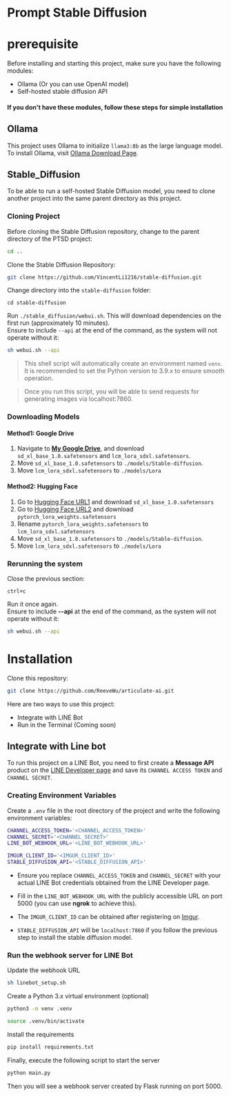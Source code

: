 # Prompt Stable Diffusion

# prerequisite

Before installing and starting this project, make sure you have the following modules:

- Ollama (Or you can use OpenAI model)
- Self-hosted stable diffusion API

#### If you don't have these modules, follow these steps for simple installation

## Ollama

This project uses Ollama to initialize `llama3:8b` as the large language model. To install Ollama, visit [Ollama Download Page](https://ollama.com/download).

## Stable_Diffusion

To be able to run a self-hosted Stable Diffusion model, you need to clone another project into the same parent directory as this project.

### Cloning Project

Before cloning the Stable Diffusion repository, change to the parent directory of the PTSD project:

```sh
cd ..
```

Clone the Stable Diffusion Repository:

```sh
git clone https://github.com/VincentLi1216/stable-diffusion.git
```

Change directory into the `stable-diffusion` folder:

```
cd stable-diffusion
```

Run `./stable_diffusion/webui.sh`. This will download dependencies on the first run (approximately 10 minutes).  
Ensure to include `--api` at the end of the command, as the system will not operate without it:

```sh
sh webui.sh --api
```

> This shell script will automatically create an environment named `venv`. It is recommended to set the Python version to 3.9.x to ensure smooth operation.

> Once you run this script, you will be able to send requests for generating images via localhost:7860.

### Downloading Models

#### Method1: Google Drive

1. Navigate to **[My Google Drive](https://drive.google.com/drive/u/0/folders/1sGHcNInrKNdsd3m_XNn9Q8Zveya1S7uS)**, and download `sd_xl_base_1.0.safetensors` and `lcm_lora_sdxl.safetensors`.
2. Move `sd_xl_base_1.0.safetensors` to `./models/Stable-diffusion`.
3. Move `lcm_lora_sdxl.safetensors` to `./models/Lora`

#### Method2: Hugging Face

1. Go to [Hugging Face URL1](https://huggingface.co/stabilityai/stable-diffusion-xl-base-1.0/tree/main) and download `sd_xl_base_1.0.safetensors`
2. Go to [Hugging Face URL2](https://huggingface.co/latent-consistency/lcm-lora-sdxl/blob/main/pytorch_lora_weights.safetensors) and download `pytorch_lora_weights.safetensors`
3. Rename `pytorch_lora_weights.safetensors` to `lcm_lora_sdxl.safetensors`
4. Move `sd_xl_base_1.0.safetensors` to `./models/Stable-diffusion`.
5. Move `lcm_lora_sdxl.safetensors` to `./models/Lora`

### Rerunning the system

Close the previous section:

```
ctrl+c
```

Run it once again.  
Ensure to include **--api** at the end of the command, as the system will not operate without it:

```sh
sh webui.sh --api
```

# Installation

Clone this repository:

```sh
git clone https://github.com/ReeveWu/articulate-ai.git
```

Here are two ways to use this project:

- Integrate with LINE Bot
- Run in the Terminal (Coming soon)

## Integrate with Line bot

To run this project on a LINE Bot, you need to first create a **Message API** product on the [LINE Developer page](https://developers.line.biz) and save its `CHANNEL ACCESS TOKEN` and `CHANNEL SECRET`.

### Creating Environment Variables

Create a `.env` file in the root directory of the project and write the following environment variables:

```sh
CHANNEL_ACCESS_TOKEN='<CHANNEL_ACCESS_TOKEN>'
CHANNEL_SECRET='<CHANNEL_SECRET>'
LINE_BOT_WEBHOOK_URL='<LINE_BOT_WEBHOOK_URL>'

IMGUR_CLIENT_ID='<IMGUR_CLIENT_ID>'
STABLE_DIFFUSION_API='<STABLE_DIFFUSION_API>'
```

- Ensure you replace `CHANNEL_ACCESS_TOKEN` and `CHANNEL_SECRET` with your actual LINE Bot credentials obtained from the LINE Developer page.

- Fill in the `LINE_BOT_WEBHOOK_URL` with the publicly accessible URL on port 5000 (you can use **ngrok** to achieve this).

- The `IMGUR_CLIENT_ID` can be obtained after registering on [Imgur](https://imgur.com/).

- `STABLE_DIFFUSION_API` will be `localhost:7860` if you follow the previous step to install the stable diffusion model.

### Run the webhook server for LINE Bot

Update the webhook URL

```sh
sh linebot_setup.sh
```

Create a Python 3.x virtual environment (optional)

```sh
python3 -m venv .venv
```

```sh
source .venv/bin/activate
```

Install the requirements

```sh
pip install requirements.txt
```

Finally, execute the following script to start the server

```sh
python main.py
```

Then you will see a webhook server created by Flask running on port 5000.
